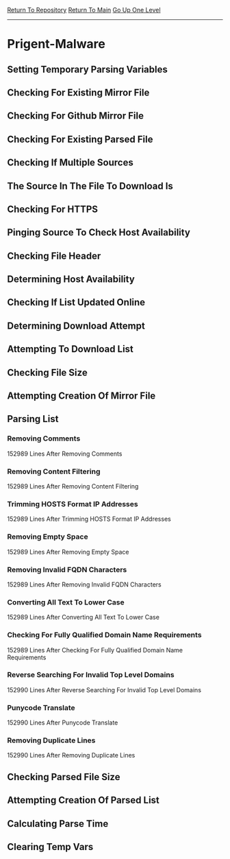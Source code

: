 [Return To Repository](https://github.com/deathbybandaid/piholeparser/)
[Return To Main](https://github.com/deathbybandaid/piholeparser/blob/master/RecentRunLogs/Mainlog.md)
[Go Up One Level](https://github.com/deathbybandaid/piholeparser/blob/master/RecentRunLogs/TopLevelScripts/30-Processing-External-Blacklists.md)
____________________________________
# Prigent-Malware
## Setting Temporary Parsing Variables
## Checking For Existing Mirror File
## Checking For Github Mirror File
## Checking For Existing Parsed File
## Checking If Multiple Sources
## The Source In The File To Download Is
## Checking For HTTPS
## Pinging Source To Check Host Availability
## Checking File Header
## Determining Host Availability
## Checking If List Updated Online
## Determining Download Attempt
## Attempting To Download List
## Checking File Size
## Attempting Creation Of Mirror File
## Parsing List
### Removing Comments
152989 Lines After Removing Comments
### Removing Content Filtering
152989 Lines After Removing Content Filtering
### Trimming HOSTS Format IP Addresses
152989 Lines After Trimming HOSTS Format IP Addresses
### Removing Empty Space
152989 Lines After Removing Empty Space
### Removing Invalid FQDN Characters
152989 Lines After Removing Invalid FQDN Characters
### Converting All Text To Lower Case
152989 Lines After Converting All Text To Lower Case
### Checking For Fully Qualified Domain Name Requirements
152989 Lines After Checking For Fully Qualified Domain Name Requirements
### Reverse Searching For Invalid Top Level Domains
152990 Lines After Reverse Searching For Invalid Top Level Domains
### Punycode Translate
152990 Lines After Punycode Translate
### Removing Duplicate Lines
152990 Lines After Removing Duplicate Lines
## Checking Parsed File Size
## Attempting Creation Of Parsed List
## Calculating Parse Time
## Clearing Temp Vars
